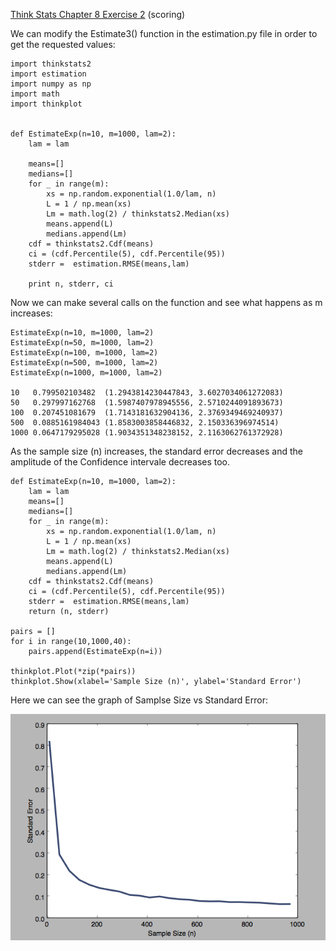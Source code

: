 [Think Stats Chapter 8 Exercise 2](http://greenteapress.com/thinkstats2/html/thinkstats2009.html#toc77) (scoring)

We can modify the Estimate3() function in the estimation.py file in order to get the requested values:

	import thinkstats2
	import estimation
	import numpy as np
	import math
	import thinkplot


	def EstimateExp(n=10, m=1000, lam=2):
		lam = lam

		means=[]
		medians=[]
		for _ in range(m):
			xs = np.random.exponential(1.0/lam, n)
        	L = 1 / np.mean(xs)
        	Lm = math.log(2) / thinkstats2.Median(xs)
       		means.append(L)
        	medians.append(Lm)
		cdf = thinkstats2.Cdf(means)
		ci = (cdf.Percentile(5), cdf.Percentile(95))
		stderr =  estimation.RMSE(means,lam)       

        print n, stderr, ci 


Now we can make several calls on the function and see what happens as m increases:

	EstimateExp(n=10, m=1000, lam=2)
	EstimateExp(n=50, m=1000, lam=2)
	EstimateExp(n=100, m=1000, lam=2)
	EstimateExp(n=500, m=1000, lam=2)
	EstimateExp(n=1000, m=1000, lam=2)

	10   0.799502103482  (1.2943814230447843, 3.6027034061272083)
	50   0.297997162768  (1.5987407978945556, 2.5710244091893673)
	100  0.207451081679  (1.7143181632904136, 2.3769349469240937)
	500  0.0885161984043 (1.8583003858446832, 2.150336396974514)
	1000 0.0647179295028 (1.9034351348238152, 2.1163062761372928)


As the sample size (n) increases, the standard error decreases and the amplitude of the Confidence intervale decreases too.

	def EstimateExp(n=10, m=1000, lam=2):
		lam = lam
		means=[]
		medians=[]
		for _ in range(m):
			xs = np.random.exponential(1.0/lam, n)
			L = 1 / np.mean(xs)
			Lm = math.log(2) / thinkstats2.Median(xs)
			means.append(L)
			medians.append(Lm)
		cdf = thinkstats2.Cdf(means)
		ci = (cdf.Percentile(5), cdf.Percentile(95))
		stderr =  estimation.RMSE(means,lam)
		return (n, stderr) 

	pairs = []
	for i in range(10,1000,40):
		pairs.append(EstimateExp(n=i))

	thinkplot.Plot(*zip(*pairs))
	thinkplot.Show(xlabel='Sample Size (n)', ylabel='Standard Error')

Here we can see the graph of Samplse Size vs Standard Error: 

![Sample Size vs Std Error](https://github.com/Bermanmt/dsp/blob/master/statistics/img/8.2-Stderr.png)

